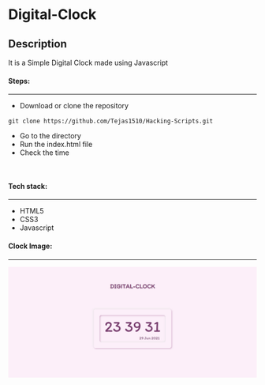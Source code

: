 # Digital-Clock

## Description
It is a Simple Digital Clock made using Javascript

#### Steps:
---

- Download or clone the repository
```
git clone https://github.com/Tejas1510/Hacking-Scripts.git
```
- Go to the directory
- Run the index.html file
- Check the time

<br/>

#### Tech stack:
---
- HTML5
- CSS3
- Javascript

#### Clock Image:
---

![Clock image](images/ss.png)
